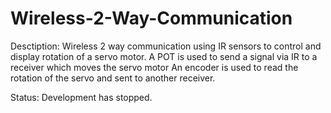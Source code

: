 # Wireless-2-Way-Communication

Desctiption:
Wireless 2 way communication using IR sensors to control and display rotation of a servo motor.
A POT is used to send a signal via IR to a receiver which moves the servo motor
An encoder is used to read the rotation of the servo and sent to another receiver.

Status: Development has stopped.
